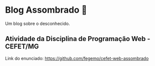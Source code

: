 # Blog Assombrado 👻

Um blog sobre o desconhecido.

## Atividade da Disciplina de Programação Web - CEFET/MG

Link do enunciado: https://github.com/fegemo/cefet-web-assombrado


